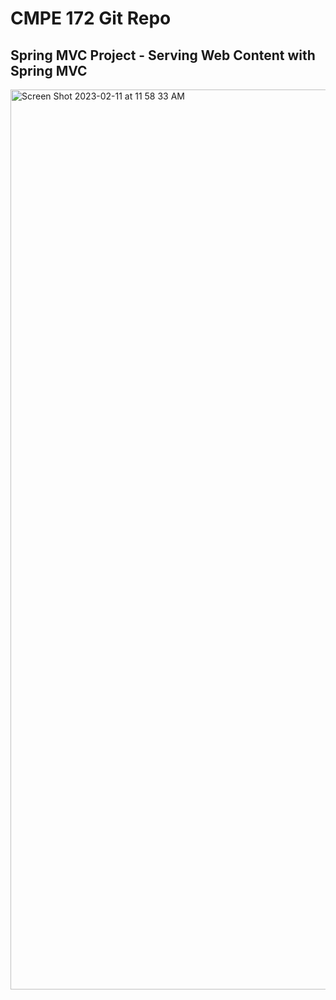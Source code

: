 # CMPE 172 Git Repo

## Spring MVC Project - Serving Web Content with Spring MVC
<img width="1440" alt="Screen Shot 2023-02-11 at 11 58 33 AM" src="https://user-images.githubusercontent.com/72158949/218278998-ef60816a-87d6-4a86-9997-e6deb3f775d2.png">
